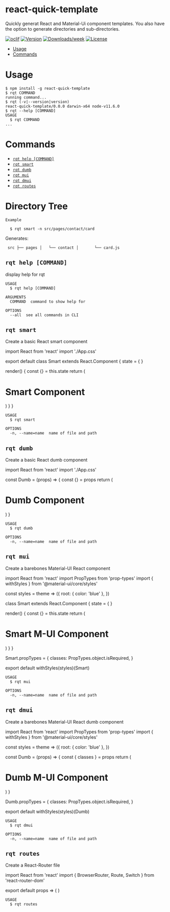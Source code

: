 react-quick-template
====================

Quickly generat React and Material-Ui component templates. You also have the option
to generate directories and sub-directories.



[![oclif](https://img.shields.io/badge/cli-oclif-brightgreen.svg)](https://oclif.io)
[![Version](https://img.shields.io/npm/v/react-quick-template.svg)](https://npmjs.org/package/react-quick-template)
[![Downloads/week](https://img.shields.io/npm/dw/react-quick-template.svg)](https://npmjs.org/package/react-quick-template)
[![License](https://img.shields.io/npm/l/react-quick-template.svg)](https://github.com/bcree11/react-template-cli/blob/master/package.json)

<!-- toc -->
* [Usage](#usage)
* [Commands](#commands)
<!-- tocstop -->
# Usage
<!-- usage -->
```sh-session
$ npm install -g react-quick-template
$ rqt COMMAND
running command...
$ rqt (-v|--version|version)
react-quick-template/0.0.0 darwin-x64 node-v11.6.0
$ rqt --help [COMMAND]
USAGE
  $ rqt COMMAND
...
```
<!-- usagestop -->
# Commands
<!-- commands -->
* [`rqt help [COMMAND]`](#rqt-help-command)
* [`rqt smart`](#rqt-smart)
* [`rqt dumb`](#rqt-dumb)
* [`rqt mui`](#rqt-mui)
* [`rqt dmui`](#rqt-dmui)
* [`rqt routes`](#rqt-routes)


# Directory Tree

```
Example

  $ rqt smart -n src/pages/contact/card

```

Generates:

`  src
  ├── pages
  │   └── contact
  │       └── card.js
`

## `rqt help [COMMAND]`

display help for rqt

```
USAGE
  $ rqt help [COMMAND]

ARGUMENTS
  COMMAND  command to show help for

OPTIONS
  --all  see all commands in CLI
```

## `rqt smart`

Create a basic React smart component

import React from 'react'
import './App.css'

export default class Smart extends React.Component {
  state = {
  }

  render() {
    const {} = this.state
    return (
      <div>
        <h1>Smart Component</h1>
      </div>
    )
  }
}

```
USAGE
  $ rqt smart

OPTIONS
  -n, --name=name  name of file and path
```

## `rqt dumb`

Create a basic React dumb component

import React from 'react'
import './App.css'

const Dumb = (props) => {
  const {} = props
  return (
    <div>
      <h1>Dumb Component</h1>
    </div>
  )
}

```
USAGE
  $ rqt dumb

OPTIONS
  -n, --name=name  name of file and path
```

## `rqt mui`

Create a barebones Material-UI React component

import React from 'react'
import PropTypes from 'prop-types'
import { withStyles } from '@material-ui/core/styles'

const styles = theme => ({
  root: {
    color: 'blue'
  },
})

class Smart extends React.Component {
  state = {
  }

  render() {
    const {} = this.state
    return (
      <div className={classes.root}>
        <h1>Smart M-UI Component</h1>
      </div>
    )
  }
}

Smart.propTypes = {
classes: PropTypes.object.isRequired,
}

export default withStyles(styles)(Smart)

```
USAGE
  $ rqt mui

OPTIONS
  -n, --name=name  name of file and path
```

## `rqt dmui`

Create a barebones Material-UI React dumb component

import React from 'react'
import PropTypes from 'prop-types'
import { withStyles } from '@material-ui/core/styles'

const styles = theme => ({
  root: {
    color: 'blue'
  },
})

const Dumb = (props) => {
  const { classes } = props
  return (
    <div className={classes.root}>
      <h1>Dumb M-UI Component</h1>
    </div>
  )
}

Dumb.propTypes = {
  classes: PropTypes.object.isRequired,
}

export default withStyles(styles)(Dumb)

```
USAGE
  $ rqt dmui

OPTIONS
  -n, --name=name  name of file and path
```

## `rqt routes`

Create a React-Router file

import React from 'react'
import {
  BrowserRouter,
  Route,
  Switch
} from 'react-router-dom'

export default props => (
  <BrowserRouter>
    <Switch>
      <Route exact path='/some-route' component={SomeComponent}/>
      <Route path='/' component={Home}/>
    </Switch>
  </BrowserRouter>
)

```
USAGE
  $ rqt routes
```

<!-- commandsstop -->
